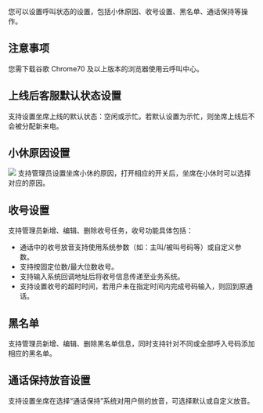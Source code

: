 您可以设置呼叫状态的设置，包括小休原因、收号设置、黑名单、通话保持等操作。
## 注意事项
您需下载谷歌 Chrome70 及以上版本的浏览器使用云呼叫中心。

## 	上线后客服默认状态设置
支持设置坐席上线的默认状态：空闲或示忙。若默认设置为示忙，则坐席上线后不会被分配新来电。

## 小休原因设置
![](https://main.qcloudimg.com/raw/0e23acf8a17a2e15fed9dfb285a6d201.png)
支持管理员设置坐席小休的原因，打开相应的开关后，坐席在小休时可以选择对应的原因。

## 收号设置
支持管理员新增、编辑、删除收号任务，收号功能具体包括：
- 通话中的收号放音支持使用系统参数（如：主叫/被叫号码等）或自定义参数。
- 支持按固定位数/最大位数收号。
- 支持输入系统回调地址后将收号信息传递至业务系统。
- 支持设置收号的超时时间，若用户未在指定时间内完成号码输入，则回到原通话。

## 黑名单
支持管理员新增、编辑、删除黑名单信息，同时支持针对不同或全部呼入号码添加相应的黑名单。

## 通话保持放音设置
支持设置坐席在选择“通话保持”系统对用户侧的放音，可选择默认或自定义放音。
